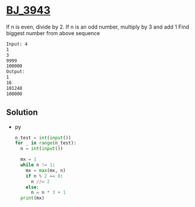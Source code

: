 # [BJ_3943](https://acmicpc.net/problem/3943)

If n is even, divide by 2. If n is an odd number, multiply by 3 and add 1
Find biggest number from above sequence

```txt
Input: 4
1
3
9999
100000
Output:
1
16
101248
100000
```

## Solution

* py

  ```py
  n_test = int(input())
  for _ in range(n_test):
    n = int(input())

    mx = 1
    while n != 1:
      mx = max(mx, n)
      if n % 2 == 0:
        n //= 2
      else:
        n = n * 3 + 1
    print(mx)
  ```
